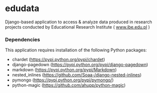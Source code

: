 edudata
=======

Django-based application to access &amp; analyze data produced in research projects conducted by Educational Research Institute ( www.ibe.edu.pl )

### Dependencies

This application requires installation of the following Python packages:

* chardet (https://pypi.python.org/pypi/chardet)
* django-pagedown (https://pypi.python.org/pypi/django-pagedown)
* markdown (https://pypi.python.org/pypi/Markdown)
* nested\_inlines (https://github.com/Soaa-/django-nested-inlines)
* pymongo (https://pypi.python.org/pypi/pymongo/)
* python-magic (https://github.com/ahupp/python-magic)
